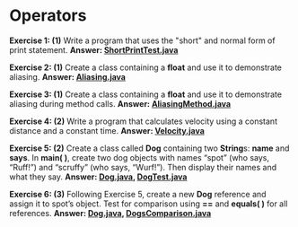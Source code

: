 # Operators

**Exercise 1: (1)** Write a program that uses the "short" and normal form of print statement.
**Answer: [ShortPrintTest.java](src/ShortPrintTest.java)**

**Exercise 2: (1)** Create a class containing a **float** and use it to demonstrate aliasing.
**Answer: [Aliasing.java](src/Aliasing.java)**

**Exercise 3: (1)** Create a class containing a **float**
and use it to demonstrate aliasing during method calls.
**Answer: [AliasingMethod.java](src/AliasingMethod.java)**

**Exercise 4: (2)** Write a program that calculates velocity
using a constant distance and a constant time.
**Answer: [Velocity.java](src/Velocity.java)**

**Exercise 5: (2)** Create a class called **Dog** containing two **String**s: **name** and **says**.
In **main( )**, create two dog objects with names “spot” (who says, “Ruff!”) and “scruffy” (who says, “Wurf!”).
Then display their names and what they say.
**Answer: [Dog.java](src/Dog.java), [DogTest.java](src/DogTest.java)**

**Exercise 6: (3)** Following Exercise 5, create a new **Dog** reference
and assign it to spot’s object. Test for comparison
using **==** and **equals( )** for all references.
**Answer: [Dog.java](src/Dog.java), [DogsComparison.java](src/DogsComparison.java)**
